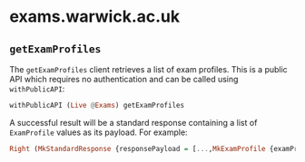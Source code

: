 # exams.warwick.ac.uk

## `getExamProfiles`

The `getExamProfiles` client retrieves a list of exam profiles. This is a public API which requires no authentication and can be called using `withPublicAPI`:

```haskell
withPublicAPI (Live @Exams) getExamProfiles
```

A successful result will be a standard response containing a list of `ExamProfile` values as its payload. For example:

```haskell
Right (MkStandardResponse {responsePayload = [...,MkExamProfile {examProfileCode = "EXJUN21", examProfileName = "EXJUN21 - May/June Examinations 2021 (weeks 4-9 Summer Term)", examProfileAcademicYear = "20/21", examProfileStartDate = Date {getDate = 2021-05-17 00:00:00 UTC}, examProfileEndDate = Date {getDate = 2021-06-26 00:00:00 UTC}, examProfilePublished = False, examProfileSeatNumbersPublished = False},MkExamProfile {examProfileCode = "EXJUN21_DA", examProfileName = "EXJUN21_DA - Degree Apprenticeship Examinations  2021 ( Week 10", examProfileAcademicYear = "20/21", examProfileStartDate = Date {getDate = 2021-06-30 00:00:00 UTC}, examProfileEndDate = Date {getDate = 2021-07-02 00:00:00 UTC}, examProfilePublished = False, examProfileSeatNumbersPublished = False}]})
```
